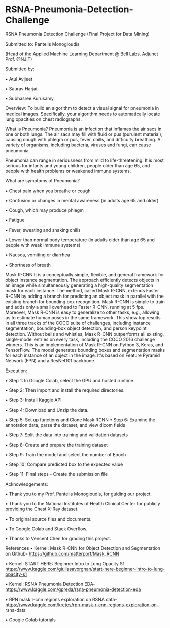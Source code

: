 # RSNA-Pneumonia-Detection-Challenge
RSNA Pneumonia Detection Challenge
(Final Project for Data Mining)

Submitted to:
Pantelis Monogioudis

(Head of the Applied Machine Learning Department @ Bell Labs.
Adjunct Prof. @NJIT)


Submitted by:

•	Atul Avijeet

•	Saurav Harjai

•	Subhasree Kurusamy


Overview:
To build an algorithm to detect a visual signal for pneumonia in medical images. Specifically, your algorithm needs to automatically locate lung opacities on chest radiographs.

 

What is Pneumonia?
Pneumonia is an infection that inflames the air sacs in one or both lungs. The air sacs may fill with fluid or pus (purulent material), causing cough with phlegm or pus, fever, chills, and difficulty breathing. A variety of organisms, including bacteria, viruses and fungi, can cause pneumonia.

Pneumonia can range in seriousness from mild to life-threatening. It is most serious for infants and young children, people older than age 65, and people with health problems or weakened immune systems.

What are symptoms of Pneumonia?

•	Chest pain when you breathe or cough

•	Confusion or changes in mental awareness (in adults age 65 and older)

•	Cough, which may produce phlegm

•	Fatigue

•	Fever, sweating and shaking chills

•	Lower than normal body temperature (in adults older than age 65 and people with weak immune systems)

•	Nausea, vomiting or diarrhea

•	Shortness of breath


Mask R-CNN
It is a conceptually simple, flexible, and general framework for object instance segmentation. The approach efficiently detects objects in an image while simultaneously generating a high-quality segmentation mask for each instance. The method, called Mask R-CNN, extends Faster R-CNN by adding a branch for predicting an object mask in parallel with the existing branch for bounding box recognition. Mask R-CNN is simple to train and adds only a small overhead to Faster R-CNN, running at 5 fps. Moreover, Mask R-CNN is easy to generalize to other tasks, e.g., allowing us to estimate human poses in the same framework. This show top results in all three tracks of the COCO suite of challenges, including instance segmentation, bounding-box object detection, and person keypoint detection. Without bells and whistles, Mask R-CNN outperforms all existing, single-model entries on every task, including the COCO 2016 challenge winners. 
This is an implementation of Mask R-CNN on Python 3, Keras, and TensorFlow. The model generates bounding boxes and segmentation masks for each instance of an object in the image. It's based on Feature Pyramid Network (FPN) and a ResNet101 backbone.


Execution: 

•	Step 1:
In Google Colab, select the GPU and hosted runtime.

•	Step 2:
Then import and install the required directories.

•	Step 3:
Install Kaggle API

•	Step 4:
Download and Unzip the data.

•	Step 5: 
Set up functions and Clone Mask RCNN
•	Step 6:
Examine the annotation data, parse the dataset, and view dicom fields

•	Step 7:
Split the data into training and validation datasets

•	Step 8:
Create and prepare the training dataset

•	Step 9:
Train the model and select the number of Epoch

•	Step 10:
Compare predicted box to the expected value

•	Step 11:
Final steps - Create the submission file


Acknowledgements:

•	Thank you to my Prof. Pantelis Monogioudis, for guiding our project.

•	Thank you to the National Institutes of Health Clinical Center for publicly providing the Chest X-Ray dataset.

•	To original source files and documents.

•	To Google Colab and Stack Overflow.

•	Thanks to Vencent Chen for grading this project.



References
•	Kernel: Mask R-CNN for Object Detection and Segmentation on Github- https://github.com/matterport/Mask_RCNN

•	Kernel: START HERE: Beginner Intro to Lung Opacity S1
https://www.kaggle.com/giuliasavorgnan/start-here-beginner-intro-to-lung-opacity-s1

•	Kernel: RSNA Pneumonia Detection EDA-
            https://www.kaggle.com/gpreda/rsna-pneumonia-detection-eda

•	RPN mask r-cnn regions exploration on RSNA data- https://www.kaggle.com/kretes/rpn-mask-r-cnn-regions-exploration-on- rsna-data

•	Google Colab tutorials
          


